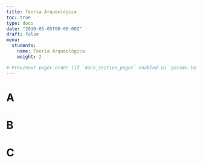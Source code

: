 ```yaml
---
title: Teoria Arqueológica
toc: true
type: docs
date: "2019-05-05T00:00:00Z"
draft: false
menu:
  students:
    name: Teoria Arqueológica
    weight: 2

# Prev/next pager order (if `docs_section_pager` enabled in `params.toml`)
---
```


# A
# B
# C